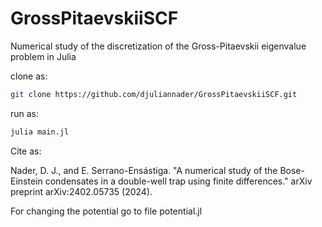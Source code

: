 # GrossPitaevskiiSCF
Numerical study of the discretization of the Gross-Pitaevskii eigenvalue problem in Julia

clone as:

```bash
git clone https://github.com/djuliannader/GrossPitaevskiiSCF.git
```

run as:

```bash
julia main.jl
```

Cite as:

Nader, D. J., and E. Serrano-Ensástiga. "A numerical study of the Bose-Einstein condensates in a double-well trap using finite differences." arXiv preprint arXiv:2402.05735 (2024).

For changing the potential go to file potential.jl
